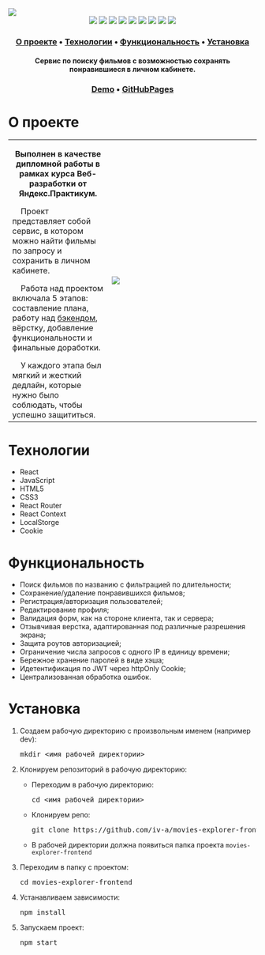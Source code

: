 <img src="https://user-images.githubusercontent.com/61308457/169059681-00f31290-6cc8-4bb9-b372-cc24d096643b.svg" />

<div align="center">
  <img src="https://img.shields.io/badge/-React-202124?logo=react&logoColor=61DAFB&style=flat-square" />
  <img src="https://img.shields.io/badge/JavaScript-202124?style=flat-square&logo=javascript&logoColor=F7DF1E" />
  <img src="https://img.shields.io/badge/HTML5-E34F26?style=flat-square&logo=html5&logoColor=white" />
  <img src="https://img.shields.io/badge/CSS3-1572B6?style=flat-square&logo=css3&logoColor=white" />
  <img src="https://img.shields.io/badge/React_Router-CA4245?style=flat-square&logo=react-router&logoColor=white" />
  <img src="https://img.shields.io/badge/Node.JS-339933?style=flat-square&logo=node.js&logoColor=white" />
  <img src="https://img.shields.io/badge/Express.js-464646?style=flat-square&logo=express&logoColor=white" />
  <img src="https://img.shields.io/badge/MongoDB-47A248?style=flat-square&logo=mongodb&logoColor=white" />
  <img src="https://img.shields.io/badge/NGINX-009639?style=flat-square&logo=nginx&logoColor=white" />
</div>

<h3 align="center">
  <a href="#about">О проекте</a>
  •
  <a href="#techs">Технологии</a>
  •
  <a href="#functionality">Функциональность</a>
  •
  <a href="#install">Установка</a>
</h3>

<h4 align=center>Сервис по поиску фильмов с возможностью сохранять понравившиеся в личном кабинете.
</h4>

<h3 align="center">
  <a href=".." title="Link">Demo</a> 
  •
  <a href="https://iv-a.github.io/react-burger/">GitHubPages</a>
</h3>

<h1 id="about">О проекте</h1>
<table>
  <tbody>
    <tr>
      <td>
        <p align="center"><b>Выполнен в качестве дипломной работы в рамках курса Веб-разработки от Яндекс.Практикум. </b><p>
        <p>&nbsp;&nbsp;&nbsp;&nbsp;Проект представляет собой сервис, в котором можно найти фильмы по запросу и сохранить в личном кабинете.</p>
        <p>&nbsp;&nbsp;&nbsp;&nbsp;Работа над проектом включала 5 этапов: составление плана, работу над <a href="https://github.com/iv-a/movies-explorer-api">бэкендом</a>, вёрстку, добавление функциональности и финальные доработки.</p>
        &nbsp;&nbsp;&nbsp;&nbsp;У каждого этапа был мягкий и жесткий дедлайн, которые нужно было соблюдать, чтобы успешно защититься.
      </td>
      <td width="60%"><img src="https://user-images.githubusercontent.com/61308457/168448245-8d99008c-1cc2-4ad5-b1a7-a336c71f8c26.gif"/></td>
    </tr>
  </tbody>
</table>

<h1 id="techs">Технологии</h1>
<ul>
  <li>React</li>
  <li>JavaScript</li>
  <li>HTML5</li>
  <li>CSS3</li>
  <li>React Router</li>
  <li>React Context</li>
  <li>LocalStorge</li>
  <li>Cookie</li>
</ul>
<h1 id="functionality">Функциональность</h1>
<ul>
  <li>Поиск фильмов по названию с фильтрацией по длительности;</li>
  <li>Сохранение/удаление понравившихся фильмов;</li>
  <li>Регистрация/авторизация пользователей;</li>
  <li>Редактирование профиля;</li>
  <li>Валидация форм, как на стороне клиента, так и сервера;</li>
  <li>Отзывчивая верстка, адаптированная под различные разрешения экрана;</li>
  <li>Защита роутов авторизацией;</li>
  <li>Ограничение числа запросов  с одного IP в единицу времени;</li>
  <li>Бережное хранение паролей в виде хэша;</li>
  <li>Идетентификация по JWT через httpOnly Cookie;</li>
  <li>Централизованная обработка ошибок.</li>
</ul>
<h1 id="install">Установка</h1>
<ol>
<li>
  <p>Создаем рабочую директорию с произвольным именем (например dev):</p>
<pre>
mkdir <имя рабочей директории>
</pre>
</li>
<li>
  <p>Клонируем репозиторий в рабочую директорию:</p>
  <ul>
  <li>
    <p>Переходим в рабочую директорию:</p>
<pre>
cd <имя рабочей директории>
</pre>
  </li>
  <li>
    <p>Клонируем репо:</p>
<pre>
git clone https://github.com/iv-a/movies-explorer-frontend.git
</pre>
  </li>
    <li>
      В рабочей директории должна появиться папка проекта <code>movies-explorer-frontend</code>
    </li>
  </ul>
</li>
<li>
  <p>Переходим в папку с проектом:</p>
<pre>
cd movies-explorer-frontend
</pre>
</li>
<li>
  <p>Устанавливаем зависимости:</p>
<pre>
npm install
</pre>
</li>
<li>
  <p>Запускаем проект:</p>
<pre>
npm start
</pre>
</li>
</ol>
